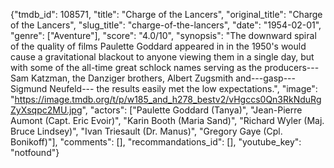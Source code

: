 {"tmdb_id": 108571, "title": "Charge of the Lancers", "original_title": "Charge of the Lancers", "slug_title": "charge-of-the-lancers", "date": "1954-02-01", "genre": ["Aventure"], "score": "4.0/10", "synopsis": "The downward spiral of the quality of films Paulette Goddard appeared in in the 1950's would cause a gravitational blackout to anyone viewing them in a single day, but with some of the all-time great schlock names serving as the producers---Sam Katzman, the Danziger brothers, Albert Zugsmith and---gasp---Sigmund Neufeld--- the results easily met the low expectations.", "image": "https://image.tmdb.org/t/p/w185_and_h278_bestv2/vHgccs0Qn3RkNduRgZyXsqpc2MU.jpg", "actors": ["Paulette Goddard (Tanya)", "Jean-Pierre Aumont (Capt. Eric Evoir)", "Karin Booth (Maria Sand)", "Richard Wyler (Maj. Bruce Lindsey)", "Ivan Triesault (Dr. Manus)", "Gregory Gaye (Cpl. Bonikoff)"], "comments": [], "recommandations_id": [], "youtube_key": "notfound"}